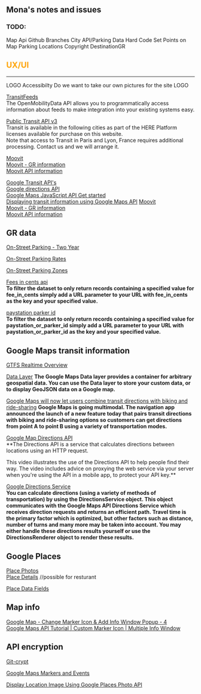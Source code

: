 ## Mona's notes and issues

### TODO:
Map Api
Github Branches 
City API/Parking Data
Hard Code Set Points on Map
Parking Locations
Copyright DestinationGR 

## <font color=#FFA500>UX/UI</font>
_________________________________________

LOGO
Accessibilty
Do we want to take our own pictures for the site
LOGO

[TransitFeeds](https://transitfeeds.com/p/the-rapid/380)    
The OpenMobilityData API allows you to programmatically access information about feeds to make integration into your existing systems easy.

[Public Transit API v3](https://developer.here.com/documentation/transit/dev_guide/topics/coverage-information.html)    
Transit is available in the following cities as part of the HERE Platform licenses available for purchase on this website.  
Note that access to Transit in Paris and Lyon, France requires additional processing. Contact us and we will arrange it.

[Moovit](https://moovitapp.com/index/en/public_transit-line-100-Grand_Rapids_MI-2420-850089-382380-0)    
[Moovit - GR information ](https://moovitapp.com/index/en/public_transit-Grand_Rapids_MI-2420)    
[Moovit API information](https://company.moovit.com/developers/?_ga=2.39785056.2132150788.1583518806-668057172.1583518806)     

[Google Transit API's](https://developers.google.com/transit)    
[Google directions API](https://developers.google.com/maps/documentation/directions/start)  
[Google Maps JavaScript API Get started](https://developers.google.com/maps/documentation/javascript/tutorial)  
[Displaying transit information using Google Maps API](https://medium.com/@dhavatar/displaying-transit-information-using-google-maps-api-29a18cb0ac24)
[Moovit](https://moovitapp.com/index/en/public_transit-line-100-Grand_Rapids_MI-2420-850089-382380-0)  
[Moovit - GR information ](https://moovitapp.com/index/en/public_transit-Grand_Rapids_MI-2420)  
[Moovit API information](https://company.moovit.com/developers/?_ga=2.39785056.2132150788.1583518806-668057172.1583518806)   


## GR data

[On-Street Parking - Two Year](https://data.grandrapidsmi.gov/resource/pitz-92py.json)  

[On-Street Parking Rates](https://data.grandrapidsmi.gov/resource/sndu-g7h2.json)   

[On-Street Parking Zones](https://data.grandrapidsmi.gov/resource/s2v3-jher.json)   

[Fees in cents api](https://data.grandrapidsmi.gov/resource/pitz-92py.json?fee_in_cents=0)  
**To filter the dataset to only return records containing a specified value for fee_in_cents simply add a URL  parameter to your URL with fee_in_cents as the key and your specified value.**   

[paystation parker id](https://data.grandrapidsmi.gov/resource/pitz-92py.json?paystation_or_parker_id=226355654  )   
**To filter the dataset to only return records containing a specified value for paystation_or_parker_id simply  add a URL parameter to your URL with paystation_or_parker_id as the key and your specified value.**  


## Google Maps transit information 

[GTFS Realtime Overview](https://developers.google.com/transit/gtfs-realtime)  

[Data Layer](https://developers.google.com/maps/documentation/javascript/datalayer) 
**The Google Maps Data layer provides a container for arbitrary geospatial data. You can use the Data layer to store your custom data, or to display GeoJSON data on a Google map.** 

[Google Maps will now let users combine transit directions with biking and ride-sharing](https://www.theverge.com/2019/8/27/20835131/google-maps-combine-transit-biking-ride-sharing)
**Google Maps is going multimodal. The navigation app announced the launch of a new feature today that pairs transit directions with biking and ride-sharing options so customers can get directions from point A to point B using a variety of transportation modes.**  

[Google Map  Directions API](https://developers.google.com/maps/documentation/directions/intro)  
**The Directions API is a service that calculates directions between locations using an HTTP request.

This video illustrates the use of the Directions API to help people find their way. The video includes advice on proxying the web service via your server when you're using the API in a mobile app, to protect your API key.**  

[Google Directions Service](https://developers.google.com/maps/documentation/javascript/directions)  
**You can calculate directions (using a variety of methods of transportation) by using the DirectionsService object. This object communicates with the Google Maps API Directions Service which receives direction requests and returns an efficient path. Travel time is the primary factor which is optimized, but other factors such as distance, number of turns and many more may be taken into account. You may either handle these directions results yourself or use the DirectionsRenderer object to render these results.**

## Google Places 

[Place Photos](https://developers.google.com/places/web-service/photos)  
[Place Details](https://developers.google.com/places/web-service/details)  //possible for resturant 

[Place Data Fields](https://developers.google.com/places/web-service/place-data-fields)    

## Map info 

[Google Map - Change Marker Icon & Add Info Window Popup - 4](https://www.youtube.com/watch?v=b6aAh29CGwg)  
[Google Maps API Tutorial | Custom Marker Icon | Multiple Info Window](https://www.youtube.com/watch?v=Xptz0GQ2DO4)   
## API encryption   
[Git-crypt](https://buddy.works/guides/git-crypt?utm_source=newsletter&utm_medium=email&utm_campaign=ns_1120&utm_content=button)

[Google Maps Markers and Events](https://www.youtube.com/watch?v=kUVKzZ1NKX0)   

[Display Location Image Using Google Places Photo API](https://www.youtube.com/watch?v=pcKgiN5FRj4)  